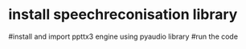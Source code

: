 # install speechreconisation library
#install and import ppttx3 engine using pyaudio library
#run the code 
